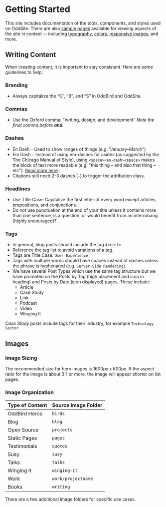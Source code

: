 # Getting Started

This site includes documentation of the tools,
components, and styles used on OddSite.
There are also [sample pages](/sample/) available
for viewing aspects of the site in context --
including [typography](/sample/type/),
[colors](/cascading-colors/), [responsive images](/sample/images/), and more.

## Writing Content

When creating content, it is important to stay consistent. Here are some
guidelines to help:

### Branding

- Always capitalize the “O”, “B”, and “S” in OddBird and OddSite.

### Commas

- Use the Oxford comma: "writing, design, and development"
  *Note the final comma before **and**.*

### Dashes

- En Dash `–` Used to show ranges of things (e.g. "January–March")
- Em Dash `—` Instead of using em-dashes for asides (as suggested by the The
  Chicago Manual of Style), using `<space><en-dash><space>` makes the block of
  text more readable (e.g. "this thing – and also that thing – etc").
  [Read more here](https://www.smashingmagazine.com/2011/08/mind-your-en-and-em-dashes-typographic-etiquette/#the-en-dash-and-the-em-dash).
- Citations still need 2-3 dashes (`-`) to trigger the attribution class.

### Headlines

- Use Title Case: Capitalize the first letter of every word except articles,
  prepositions, and conjunctions.
- Do not use punctuation at the end of your title unless it contains
  more than one sentence, is a question, or would benefit from an interrobang
  (highly encouraged)‽

### Tags

- In general, blog posts should include the tag `Article`
- Reference the [tag list](/tags/) to avoid variations of a tag.
- Tags are Title Case: `User Experience`
- Tags with multiple words should have spaces instead of dashes unless the
  phrase is hyphenated (e.g. `Server-Side Rendering`).
- We have several Post Types which use the same tag structure but we have
  promoted on the Posts by Tag (high placement and icon in heading) and Posts
  by Date (icon displayed) pages. These include:
  - Article
  - Case Study
  - Link
  - Podcast
  - Video
  - Winging It

*Case Study* posts include tags for their industry, for example `Technology Sector`

## Images

### Image Sizing

The recommended size for hero images is 1600px x 600px. If the aspect ratio for
the image is about 3:1 or more, the image will appear shorter on list pages.

### Image Organization

Type of Content | Source Image Folder
----------------|--------------------
 OddBird Heros | `birds`
 Blog | `blog`
 Open Source | `projects`
 Static Pages | `pages`
 Testimonials | `quotes`
 Susy | `susy`
 Talks | `talks`
 Winging It | `winging-it`
 Work | `work/projectname`
 Books | `writing`


There are a few additional image folders for specific use cases.
